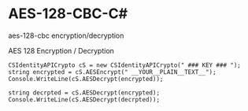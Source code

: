 # AES-128-CBC-C#
aes-128-cbc encryption/decryption

AES 128 Encryption / Decryption

```
CSIdentityAPICrypto cS = new CSIdentityAPICrypto(" ### KEY ### ");
string encrypted = cS.AESEncrypt(" __YOUR__PLAIN__TEXT__");
Console.WriteLine(cS.AESDecrypt(encrypted));

string decrpted = cS.AESDecrypt(encrypted);
Console.WriteLine(cS.AESDecrypt(decrpted));
```

